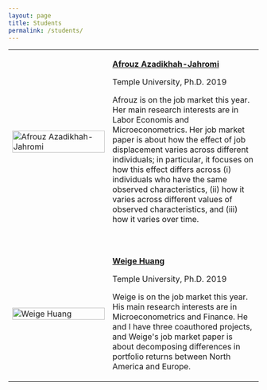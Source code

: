 ```yaml
---
layout: page
title: Students
permalink: /students/
---
```



<table style="width:100%">
  <tr>   
    <td width="40%"><img src="https://bcallaway11.github.io/files/Afrouz.JPG" alt="Afrouz Azadikhah-Jahromi" width="100%" > </td>
    <td><p><b><a href="https://brantlycallaway.com">Afrouz Azadikhah-Jahromi</a></b></p><p>Temple University, Ph.D. 2019</p><p>Afrouz is on the job market this year.  Her main research interests are in Labor Economis and Microeconometrics.  Her job market paper is about how the effect of job displacement varies across different individuals; in particular, it focuses on how this effect differs across (i) individuals who have the same observed characteristics, (ii) how it varies across different values of observed characteristics, and (iii) how it varies over time.</p> </td>
  </tr>
  <tr><td>&nbsp;</td><td>&nbsp;</td></tr>
  <tr>   
    <td width="40%"><img src="https://bcallaway11.github.io/files/weige-photo.jpg" alt="Weige Huang" width="100%" > </td>
    <td><p><b><a href="https://huang.netlify.com">Weige Huang</a></b></p><p>Temple University, Ph.D. 2019</p><p>Weige is on the job market this year.  His main research interests are in Microeconometrics and Finance.  He and I have three coauthored projects, and Weige's job market paper is about decomposing differences in portfolio returns between North America and Europe.</p> </td>
  </tr>
</table>

